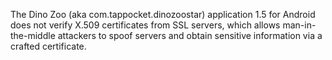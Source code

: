 The Dino Zoo (aka com.tappocket.dinozoostar) application 1.5 for Android does not verify X.509 certificates from SSL servers, which allows man-in-the-middle attackers to spoof servers and obtain sensitive information via a crafted certificate.